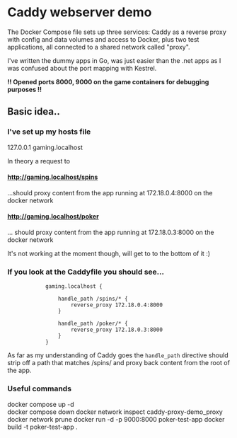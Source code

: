 # Caddy webserver demo

The Docker Compose file sets up three services: Caddy as a reverse proxy with config and data
volumes and access to Docker, plus two test applications, all connected to a shared network called "proxy".

I've written the dummy apps in Go, was just easier than the .net apps as I was confused about the port mapping with Kestrel.

**!! Opened ports 8000, 9000 on the game containers for debugging purposes !!**

## Basic idea..

### I've set up my hosts file

127.0.0.1 gaming.localhost

In theory a request to

#### http://gaming.localhost/spins

...should proxy content from the app running at 172.18.0.4:8000 on the docker network

#### http://gaming.localhost/poker

... should proxy content from the app running at 172.18.0.3:8000 on the docker network

It's not working at the moment though, will get to to the bottom of it :)

### If you look at the Caddyfile you should see...

                gaming.localhost {

                    handle_path /spins/* {
                        reverse_proxy 172.18.0.4:8000
                    }

                    handle_path /poker/* {
                        reverse_proxy 172.18.0.3:8000
                    }
                }

As far as my understanding of Caddy goes the `handle_path` directive should strip off a path that matches /spins/
and proxy back content from the root of the app.

### Useful commands

docker compose up -d  
docker compose down
docker network inspect caddy-proxy-demo_proxy
docker network prune
docker run -d -p 9000:8000 poker-test-app
docker build -t poker-test-app .
